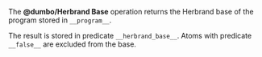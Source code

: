 The **@dumbo/Herbrand Base** operation returns the Herbrand base of the program stored in `__program__`.

The result is stored in predicate `__herbrand_base__`. Atoms with predicate `__false__` are excluded from the base.
